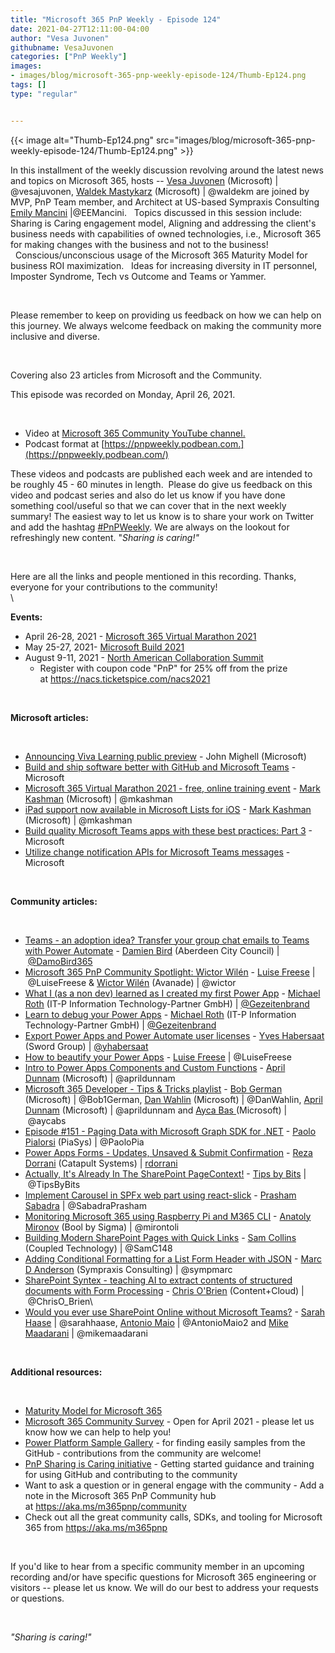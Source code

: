 ```yaml
---
title: "Microsoft 365 PnP Weekly - Episode 124"
date: 2021-04-27T12:11:00-04:00
author: "Vesa Juvonen"
githubname: VesaJuvonen
categories: ["PnP Weekly"]
images:
- images/blog/microsoft-365-pnp-weekly-episode-124/Thumb-Ep124.png
tags: []
type: "regular"


---
```


{{< image alt="Thumb-Ep124.png" src="images/blog/microsoft-365-pnp-weekly-episode-124/Thumb-Ep124.png" >}}

In this installment of the weekly discussion revolving around the latest
news and topics on Microsoft 365, hosts -- [Vesa
Juvonen](http://twitter.com/vesajuvonen) (Microsoft) |
\@vesajuvonen, [Waldek
Mastykarz](http://twitter.com/waldekm) (Microsoft) | \@waldekm are
joined by MVP, PnP Team member, and Architect at US-based Sympraxis
Consulting [Emily Mancini](https://twitter.com/EEMancini)
|\@EEMancini.   Topics discussed in this session include:  Sharing is
Caring engagement model, Aligning and addressing the client's business
needs with capabilities of owned technologies, i.e., Microsoft 365 for
making changes with the business and not to the business!
  Conscious/unconscious usage of the Microsoft 365 Maturity Model for
business ROI maximization.   Ideas for increasing diversity in IT
personnel, Imposter Syndrome, Tech vs Outcome and Teams or Yammer.   

 

Please remember to keep on providing us feedback on how we can help on
this journey. We always welcome feedback on making the community more
inclusive and diverse.

 

Covering also 23 articles from Microsoft and the Community.

This episode was recorded on Monday, April 26, 2021.

 

-   Video at [Microsoft 365 Community YouTube
    channel.](https://aka.ms/m365pnp-videos)
-   Podcast format
    at [https://pnpweekly.podbean.com.](https://pnpweekly.podbean.com/)


These videos and podcasts are published each week and are intended to be
roughly 45 - 60 minutes in length.  Please do give us feedback on this
video and podcast series and also do let us know if you have done
something cool/useful so that we can cover that in the next weekly
summary! The easiest way to let us know is to share your work on Twitter
and add the
hashtag [#PnPWeekly](https://twitter.com/search?q=%23pnpweekly). We are
always on the lookout for refreshingly new content. "*Sharing is
caring!"* 

 

Here are all the links and people mentioned in this recording. Thanks,
everyone for your contributions to the community!\
\

**Events:**

-   April 26-28, 2021 - [Microsoft 365 Virtual Marathon
    2021](https://www.m365virtualmarathon.com/)
-   May 25-27, 2021- [Microsoft Build
    2021](https://mybuild.microsoft.com/?WT.mc_id=m365-26913-wmastyka)
-   August 9-11, 2021 - [North American Collaboration
    Summit](https://www.collabsummit.org/)
    -   Register with coupon code "PnP" for 25% off from the prize
        at <https://nacs.ticketspice.com/nacs2021>

 

**Microsoft articles:**

 

-   [Announcing Viva Learning public
    preview](https://techcommunity.microsoft.com/t5/microsoft-viva-blog/announcing-viva-learning-public-preview/ba-p/2251542?WT.mc_id=m365-26913-wmastyka) -
    John Mighell (Microsoft)
-   [Build and ship software better with GitHub and Microsoft
    Teams](https://techcommunity.microsoft.com/t5/microsoft-teams-blog/build-and-ship-software-better-with-github-and-microsoft-teams/ba-p/2290231?WT.mc_id=m365-26913-wmastyka) -
    Microsoft
-   [Microsoft 365 Virtual Marathon 2021 - free, online training
    event](https://techcommunity.microsoft.com/t5/microsoft-sharepoint-blog/microsoft-365-virtual-marathon-2021-free-online-training-event/ba-p/2279514?WT.mc_id=m365-26913-wmastyka) -
    [Mark Kashman](https://twitter.com/mkashman) (Microsoft)
    | \@mkashman
-   [iPad support now available in Microsoft Lists for
    iOS](https://techcommunity.microsoft.com/t5/microsoft-365-blog/ipad-support-now-available-in-microsoft-lists-for-ios/ba-p/2281161?WT.mc_id=m365-26913-wmastyka) -
    [Mark Kashman](https://twitter.com/mkashman) (Microsoft)
    | \@mkashman
-   [Build quality Microsoft Teams apps with these best practices: Part
    3](https://developer.microsoft.com/en-us/microsoft-365/blogs/build-quality-microsoft-teams-apps-with-these-best-practices-part-3/?WT.mc_id=m365-26913-wmastyka) -
    Microsoft
-   [Utilize change notification APIs for Microsoft Teams
    messages](https://developer.microsoft.com/en-us/microsoft-365/blogs/utilize-change-notification-apis-for-microsoft-teams-messages/?WT.mc_id=m365-26913-wmastyka) -
    Microsoft

 

**Community articles:**

 

-   [Teams - an adoption idea? Transfer your group chat emails to Teams
    with Power
    Automate](https://techcommunity.microsoft.com/t5/microsoft-365-pnp-blog/teams-an-adoption-idea-transfer-your-group-chat-emails-to-teams/ba-p/2290219?WT.mc_id=m365-26913-wmastyka)
    - [Damien Bird](https://twitter.com/DamoBird365) (Aberdeen City
    Council)
    | [\@DamoBird365](https://techcommunity.microsoft.com/t5/user/viewprofilepage/user-id/1035201)
-   [Microsoft 365 PnP Community Spotlight: Wictor
    Wilén](https://techcommunity.microsoft.com/t5/microsoft-365-pnp-blog/microsoft-365-pnp-community-spotlight-wictor-wil%C3%A9n/ba-p/2290078?WT.mc_id=m365-26913-wmastyka)
    - [Luise Freese](https://twitter.com/LuiseFreese) | \@LuiseFreese &
    [Wictor Wilén](https://twitter.com/wictor) (Avanade) | \@wictor
-   [What I (as a non dev) learned as I created my first Power
    App](https://techcommunity.microsoft.com/t5/microsoft-365-pnp-blog/what-i-as-a-non-dev-learned-as-i-created-my-first-power-app/ba-p/2288239?WT.mc_id=m365-26913-wmastyka)
    - [Michael Roth](https://twitter.com/@gezeitenbrand) (IT-P
    Information Technology-Partner GmbH)
    | [\@Gezeitenbrand](https://techcommunity.microsoft.com/t5/user/viewprofilepage/user-id/308558)
-   [Learn to debug your Power
    Apps](https://techcommunity.microsoft.com/t5/microsoft-365-pnp-blog/learn-to-debug-your-power-apps/ba-p/2288271?WT.mc_id=m365-26913-wmastyka)
    - [Michael Roth](https://twitter.com/@gezeitenbrand) (IT-P
    Information Technology-Partner GmbH)
    | [\@Gezeitenbrand](https://techcommunity.microsoft.com/t5/user/viewprofilepage/user-id/308558)
-   [Export Power Apps and Power Automate user
    licenses](https://techcommunity.microsoft.com/t5/microsoft-365-pnp-blog/export-power-apps-and-power-automate-user-licenses/ba-p/2281840?WT.mc_id=m365-26913-wmastyka)
    - [Yves Habersaat](https://www.twitter.com/yhabersaat) (Sword Group)
    | [\@yhabersaat](https://techcommunity.microsoft.com/t5/user/viewprofilepage/user-id/957821)
-   [How to beautify your Power
    Apps](https://techcommunity.microsoft.com/t5/microsoft-365-pnp-blog/how-to-beautify-your-power-apps/ba-p/2280799?WT.mc_id=m365-26913-wmastyka)
    - [Luise Freese](https://twitter.com/LuiseFreese) | \@LuiseFreese
-   [Intro to Power Apps Components and Custom
    Functions](https://www.youtube.com/watch?v=MQGqHwZdUes) - [April
    Dunnam](https://twitter.com/aprildunnam) (Microsoft)
    | \@aprildunnam
-   [Microsoft 365 Developer - Tips & Tricks
    playlist](https://www.youtube.com/playlist?list=PLWZJrkeLOrbYY0fA3G6m9pi37WuhwI0ab) -
    [Bob German](https://twitter.com/Bob1German) (Microsoft) |
    \@Bob1German, [Dan Wahlin](https://twitter.com/DanWahlin)
    (Microsoft) | \@DanWahlin, [April
    Dunnam](https://twitter.com/aprildunnam) (Microsoft)
    | \@aprildunnam and [Ayca
    Bas](http://twitter.com/aycabs)[ ](http://twitter.com/aycabs)(Microsoft)
    | \@aycabs​
-   [Episode #151​ - Paging Data with Microsoft Graph SDK for
    .NET](https://www.youtube.com/watch?v=H_gg3fmCWzo) - [Paolo
    Pialorsi](https://twitter.com/PaoloPia) (PiaSys) | \@PaoloPia
-   [Power Apps Forms - Updates, Unsaved & Submit
    Confirmation](https://www.youtube.com/watch?v=S0Zs66RVka4) - [Reza
    Dorrani](https://twitter.com/rezadorrani) (Catapult Systems)
    | [rdorrani](https://github.com/rdorrani)
-   [Actually, It's Already In The SharePoint
    PageContext!](https://tipsbybits.com/other/actually-its-already-in-the-sharepoint-pagecontext/) -
    [Tips by Bits](https://twitter.com/TipsByBits) | \@TipsByBits
-   [Implement Carousel in SPFx web part using
    react-slick](https://knowledge-junction.com/2021/04/22/implement-carousel-in-spfx-webpart-using-react-slick/) -
    [Prasham Sabadra](https://twitter.com/SabadraPrasham)
    | \@SabadraPrasham
-   [Monitoring Microsoft 365 using Raspberry Pi and M365
    CLI](https://chuvash.eu/2021/04/20/monitoring-microsoft-365-using-raspberry-pi-and-m365-cli/)
    - [Anatoly Mironov](https://twitter.com/mirontoli) (Bool by Sigma)
    | \@mirontoli
-   [Building Modern SharePoint Pages with Quick
    Links](https://coupledtech.com/2021/04/20/sharepoint-quick-links/)
    - [Sam Collins](https://twitter.com/SamC148) (Coupled Technology)
    | \@SamC148
-   [Adding Conditional Formatting for a List Form Header with
    JSON](https://sympmarc.com/2021/04/21/adding-conditional-formatting-for-a-list-form-header-with-json/) -
    [Marc D Anderson](https://twitter.com/sympmarc) (Sympraxis
    Consulting) | \@sympmarc
-   [SharePoint Syntex - teaching AI to extract contents of structured
    documents with Form
    Processing](https://www.sharepointnutsandbolts.com/2021/04/Syntex-Forms-Processing.html) -
    [Chris O'Brien](https://twitter.com/ChrisO_Brien) (Content+Cloud)
    | \@ChrisO_Brien\
-   [Would you ever use SharePoint Online without Microsoft
    Teams?](https://regarding365.com/would-you-ever-use-sharepoint-online-without-microsoft-teams-42056319f7de)
    - [Sarah Haase](https://twitter.com/sarahhaase) |
    \@sarahhaase, [Antonio Maio](https://twitter.com/AntonioMaio2) |
    \@AntonioMaio2 and [Mike
    Maadarani](https://twitter.com/mikemaadarani) | \@mikemaadarani

 

**Additional resources:**

 

-   [Maturity Model for Microsoft
    365](https://docs.microsoft.com/en-us/microsoft-365/community/microsoft365-maturity-model--intro?WT.mc_id=m365-26913-wmastyka)
-   [Microsoft 365 Community Survey](https://aka.ms/m365pnp/survey) -
    Open for April 2021 - please let us know how we can help to help
    you!
-   [Power Platform Sample
    Gallery](https://aka.ms/powerplatform-samples) - for finding easily
    samples from the GitHub - contributions from the community are
    welcome!
-   [PnP Sharing is Caring
    initiative](https://aka.ms/sharing-is-caring) - Getting started
    guidance and training for using GitHub and contributing to the
    community
-   Want to ask a question or in general engage with the community - Add
    a note in the Microsoft 365 PnP Community hub
    at <https://aka.ms/m365pnp/community>
-   Check out all the great community calls, SDKs, and tooling for
    Microsoft 365 from <https://aka.ms/m365pnp>

 

If you'd like to hear from a specific community member in an upcoming
recording and/or have specific questions for Microsoft 365 engineering
or visitors -- please let us know. We will do our best to address your
requests or questions.

 

*"Sharing is caring!"*
